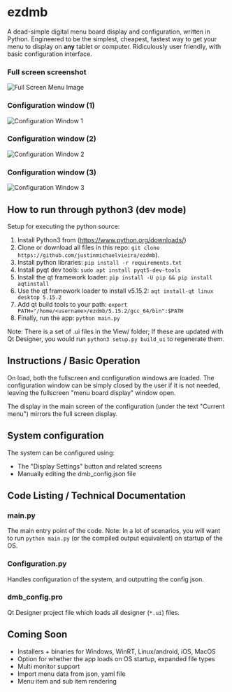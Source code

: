 # ezdmb
A dead-simple digital menu board display and configuration, written in Python.  Engineered to be the simplest, cheapest, fastest way to get your menu to display on **any** tablet or computer.  Ridiculously user friendly, with basic configuration interface.
### Full screen screenshot
![Full Screen Menu Image](/Images/354580462_orig.jpg)
### Configuration window (1)
![Configuration Window 1](/Images/ezdmb1.PNG)
### Configuration window (2)
![Configuration Window 2](/Images/ezdmb2.PNG)
### Configuration window (3)
![Configuration Window 3](/Images/ezdmb3.PNG)

## How to run through python3 (dev mode)
Setup for executing the python source:

1. Install Python3 from (https://www.python.org/downloads/)
2. Clone or download all files in this repo: `git clone https://github.com/justinmichaelvieira/ezdmb`).
3. Install python libraries: `pip install -r requirements.txt`
4. Install pyqt dev tools: `sudo apt install pyqt5-dev-tools`
5. Install the qt framework loader: `pip install -U pip && pip install aqtinstall`
6. Use the qt framework loader to install v5.15.2: `aqt install-qt linux desktop 5.15.2`
7. Add qt build tools to your path: `export PATH="/home/<username>/ezdmb/5.15.2/gcc_64/bin":$PATH`
8. Finally, run the app: `python main.py`

Note: There is a set of .ui files in the View/ folder; If these are updated with Qt Designer, you would run `python3 setup.py build_ui` to regenerate them.

## Instructions / Basic Operation
On load, both the fullscreen and configuration windows are loaded.  The configuration window can be simply closed by the user if it is not needed, leaving the fullscreen "menu board display" window open. 

The display in the main screen of the configuration (under the text "Current menu") mirrors the full screen display.

## System configuration
The system can be configured using:
- The "Display Settings" button and related screens
- Manually editing the dmb_config.json file
   

## Code Listing / Technical Documentation

### main.py
The main entry point of the code.  Note:  In a lot of scenarios, you will want to run `python main.py` (or the compiled output equivalent) on startup of the OS.

### Configuration.py
Handles configuration of the system, and outputting the config json.

### dmb_config.pro
Qt Designer project file which loads all designer (`*.ui`) files.

## Coming Soon
- Installers + binaries for Windows, WinRT, Linux/android, iOS, MacOS
- Option for whether the app loads on OS startup, expanded file types
- Multi monitor support
- Import menu data from json, yaml file
- Menu item and sub item rendering